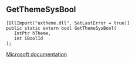 ## GetThemeSysBool

```
[DllImport("uxtheme.dll", SetLastError = true)]
public static extern bool GetThemeSysBool(
   IntPtr hTheme,
   int iBoolId
);
```

[Microsoft documentation](https://docs.microsoft.com/en-us/windows/win32/api/uxtheme/nf-uxtheme-getthemesysbool)

